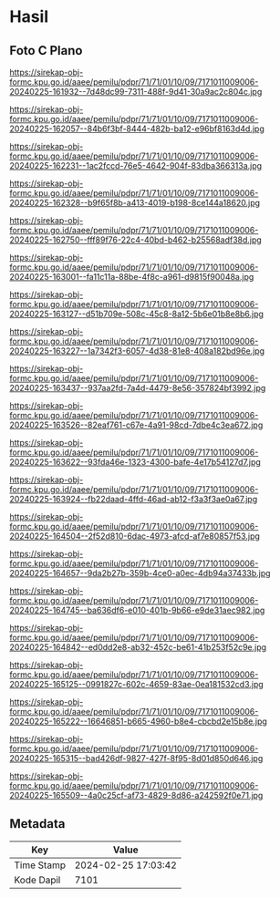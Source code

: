 # Hasil

## Foto C Plano

https://sirekap-obj-formc.kpu.go.id/aaee/pemilu/pdpr/71/71/01/10/09/7171011009006-20240225-161932--7d48dc99-7311-488f-9d41-30a9ac2c804c.jpg

https://sirekap-obj-formc.kpu.go.id/aaee/pemilu/pdpr/71/71/01/10/09/7171011009006-20240225-162057--84b6f3bf-8444-482b-ba12-e96bf8163d4d.jpg

https://sirekap-obj-formc.kpu.go.id/aaee/pemilu/pdpr/71/71/01/10/09/7171011009006-20240225-162231--1ac2fccd-76e5-4642-904f-83dba366313a.jpg

https://sirekap-obj-formc.kpu.go.id/aaee/pemilu/pdpr/71/71/01/10/09/7171011009006-20240225-162328--b9f65f8b-a413-4019-b198-8ce144a18620.jpg

https://sirekap-obj-formc.kpu.go.id/aaee/pemilu/pdpr/71/71/01/10/09/7171011009006-20240225-162750--fff89f76-22c4-40bd-b462-b25568adf38d.jpg

https://sirekap-obj-formc.kpu.go.id/aaee/pemilu/pdpr/71/71/01/10/09/7171011009006-20240225-163001--fa11c11a-88be-4f8c-a961-d9815f90048a.jpg

https://sirekap-obj-formc.kpu.go.id/aaee/pemilu/pdpr/71/71/01/10/09/7171011009006-20240225-163127--d51b709e-508c-45c8-8a12-5b6e01b8e8b6.jpg

https://sirekap-obj-formc.kpu.go.id/aaee/pemilu/pdpr/71/71/01/10/09/7171011009006-20240225-163227--1a7342f3-6057-4d38-81e8-408a182bd96e.jpg

https://sirekap-obj-formc.kpu.go.id/aaee/pemilu/pdpr/71/71/01/10/09/7171011009006-20240225-163437--937aa2fd-7a4d-4479-8e56-357824bf3992.jpg

https://sirekap-obj-formc.kpu.go.id/aaee/pemilu/pdpr/71/71/01/10/09/7171011009006-20240225-163526--82eaf761-c67e-4a91-98cd-7dbe4c3ea672.jpg

https://sirekap-obj-formc.kpu.go.id/aaee/pemilu/pdpr/71/71/01/10/09/7171011009006-20240225-163622--93fda46e-1323-4300-bafe-4e17b54127d7.jpg

https://sirekap-obj-formc.kpu.go.id/aaee/pemilu/pdpr/71/71/01/10/09/7171011009006-20240225-163924--fb22daad-4ffd-46ad-ab12-f3a3f3ae0a67.jpg

https://sirekap-obj-formc.kpu.go.id/aaee/pemilu/pdpr/71/71/01/10/09/7171011009006-20240225-164504--2f52d810-6dac-4973-afcd-af7e80857f53.jpg

https://sirekap-obj-formc.kpu.go.id/aaee/pemilu/pdpr/71/71/01/10/09/7171011009006-20240225-164657--9da2b27b-359b-4ce0-a0ec-4db94a37433b.jpg

https://sirekap-obj-formc.kpu.go.id/aaee/pemilu/pdpr/71/71/01/10/09/7171011009006-20240225-164745--ba636df6-e010-401b-9b66-e9de31aec982.jpg

https://sirekap-obj-formc.kpu.go.id/aaee/pemilu/pdpr/71/71/01/10/09/7171011009006-20240225-164842--ed0dd2e8-ab32-452c-be61-41b253f52c9e.jpg

https://sirekap-obj-formc.kpu.go.id/aaee/pemilu/pdpr/71/71/01/10/09/7171011009006-20240225-165125--0991827c-602c-4659-83ae-0ea181532cd3.jpg

https://sirekap-obj-formc.kpu.go.id/aaee/pemilu/pdpr/71/71/01/10/09/7171011009006-20240225-165222--16646851-b665-4960-b8e4-cbcbd2e15b8e.jpg

https://sirekap-obj-formc.kpu.go.id/aaee/pemilu/pdpr/71/71/01/10/09/7171011009006-20240225-165315--bad426df-9827-427f-8f95-8d01d850d646.jpg

https://sirekap-obj-formc.kpu.go.id/aaee/pemilu/pdpr/71/71/01/10/09/7171011009006-20240225-165509--4a0c25cf-af73-4829-8d86-a242592f0e71.jpg


## Metadata

| Key        | Value               |
| ---------- | ------------------- |
| Time Stamp | 2024-02-25 17:03:42 |
| Kode Dapil | 7101                |



